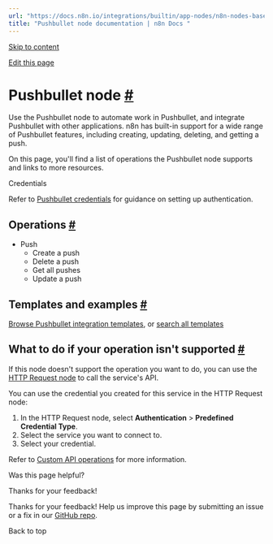 ```yaml
---
url: "https://docs.n8n.io/integrations/builtin/app-nodes/n8n-nodes-base.pushbullet/"
title: "Pushbullet node documentation | n8n Docs "
---
```


[Skip to content](https://docs.n8n.io/integrations/builtin/app-nodes/n8n-nodes-base.pushbullet/#pushbullet-node)

[Edit this page](https://github.com/n8n-io/n8n-docs/edit/main/docs/integrations/builtin/app-nodes/n8n-nodes-base.pushbullet.md "Edit this page")

# Pushbullet node [\#](https://docs.n8n.io/integrations/builtin/app-nodes/n8n-nodes-base.pushbullet/\#pushbullet-node "Permanent link")

Use the Pushbullet node to automate work in Pushbullet, and integrate Pushbullet with other applications. n8n has built-in support for a wide range of Pushbullet features, including creating, updating, deleting, and getting a push.

On this page, you'll find a list of operations the Pushbullet node supports and links to more resources.

Credentials

Refer to [Pushbullet credentials](https://docs.n8n.io/integrations/builtin/credentials/pushbullet/) for guidance on setting up authentication.

## Operations [\#](https://docs.n8n.io/integrations/builtin/app-nodes/n8n-nodes-base.pushbullet/\#operations "Permanent link")

- Push
  - Create a push
  - Delete a push
  - Get all pushes
  - Update a push

## Templates and examples [\#](https://docs.n8n.io/integrations/builtin/app-nodes/n8n-nodes-base.pushbullet/\#templates-and-examples "Permanent link")

[Browse Pushbullet integration templates](https://n8n.io/integrations/pushbullet/), or [search all templates](https://n8n.io/workflows/)

## What to do if your operation isn't supported [\#](https://docs.n8n.io/integrations/builtin/app-nodes/n8n-nodes-base.pushbullet/\#what-to-do-if-your-operation-isnt-supported "Permanent link")

If this node doesn't support the operation you want to do, you can use the [HTTP Request node](https://docs.n8n.io/integrations/builtin/core-nodes/n8n-nodes-base.httprequest/) to call the service's API.

You can use the credential you created for this service in the HTTP Request node:

1. In the HTTP Request node, select **Authentication** \> **Predefined Credential Type**.
2. Select the service you want to connect to.
3. Select your credential.

Refer to [Custom API operations](https://docs.n8n.io/integrations/custom-operations/) for more information.

Was this page helpful?






Thanks for your feedback!






Thanks for your feedback! Help us improve this page by submitting an issue or a fix in our [GitHub repo](https://github.com/n8n-io/n8n-docs).


Back to top